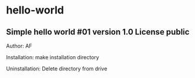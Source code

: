 # hello-world
Simple hello world #01
version 1.0
License public
-----------------

Author: AF

Installation:
make installation directory

Uninstallation:
Delete directory from drive
